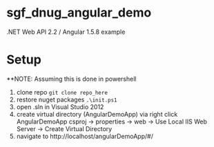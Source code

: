 # sgf_dnug_angular_demo
.NET Web API 2.2 / Angular 1.5.8 example

# Setup
**NOTE: Assuming this is done in powershell

1. clone repo <code>git clone repo_here</code>
2. restore nuget packages <code>.\init.ps1</code>
3. open .sln in Visual Studio 2012
4. create virtual directory (AngularDemoApp) via right click AngularDemoApp csproj -> properties -> web -> Use Local IIS Web Server -> Create Virtual Directory
5. navigate to http://localhost/angularDemoApp/#/
